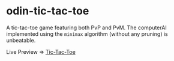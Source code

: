 # odin-tic-tac-toe

A tic-tac-toe game featuring both PvP and PvM.
The computerAI implemented using the `minimax` algorithm (without any pruning) is unbeatable.

Live Preview => [Tic-Tac-Toe]("https://madaooftheblues.github.io/odin-tic-tac-toe/")
